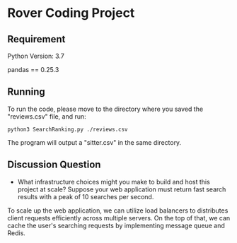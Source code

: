 # Rover Coding Project

## Requirement
Python Version: 3.7

pandas == 0.25.3


## Running
To run the code, please move to the directory where you saved the "reviews.csv" file, and run:
```
python3 SearchRanking.py ./reviews.csv
```
The program will output a "sitter.csv" in the same directory.

## Discussion Question
- What infrastructure choices might you make to build and host this project at scale? Suppose your web application must return fast search results with a peak of 10 searches per second. 

To scale up the web application, we can utilize load balancers to distributes client requests efficiently across multiple servers. On the top of that, we can cache the user's searching requests by implementing message queue and Redis.